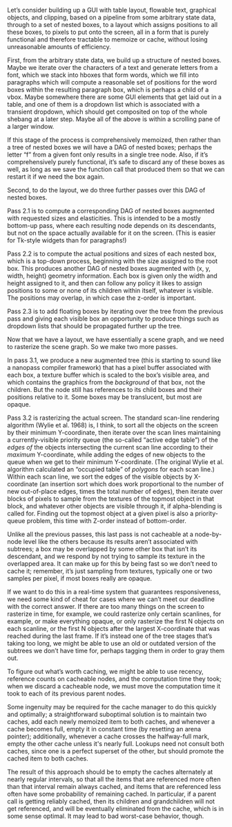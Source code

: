 Let’s consider building up a GUI with table layout, flowable text,
graphical objects, and clipping, based on a pipeline from some
arbitrary state data, through to a set of nested boxes, to a layout
which assigns positions to all these boxes, to pixels to put onto the
screen, all in a form that is purely functional and therefore
tractable to memoize or cache, without losing unreasonable amounts of
efficiency.

First, from the arbitrary state data, we build up a structure of
nested boxes.  Maybe we iterate over the characters of a text and
generate letters from a font, which we stack into hboxes that form
words, which we fill into paragraphs which will compute a reasonable
set of positions for the word boxes within the resulting paragraph
box, which is perhaps a child of a vbox.  Maybe somewhere there are
some GUI elements that get laid out in a table, and one of them is a
dropdown list which is associated with a transient dropdown, which
should get composited on top of the whole shebang at a later step.
Maybe all of the above is within a scrolling pane of a larger window.

If this stage of the process is comprehensively memoized, then rather
than a tree of nested boxes we will have a DAG of nested boxes;
perhaps the letter “f” from a given font only results in a single tree
node.  Also, if it’s comprehensively purely functional, it’s safe to
discard any of these boxes as well, as long as we save the function
call that produced them so that we can restart it if we need the box
again.

Second, to do the layout, we do three further passes over this DAG of
nested boxes.

Pass 2.1 is to compute a corresponding DAG of nested boxes augmented
with requested sizes and elasticities.  This is intended to be a
mostly bottom-up pass, where each resulting node depends on its
descendants, but not on the space actually available for it on the
screen.  (This is easier for Tk-style widgets than for paragraphs!)

Pass 2.2 is to compute the actual positions and sizes of each nested
box, which is a top-down process, beginning with the size assigned to
the root box.  This produces another DAG of nested boxes augmented
with (x, y, width, height) geometry information.  Each box is given
only the width and height assigned to it, and then can follow any
policy it likes to assign positions to some or none of its children
within itself, whatever is visible.  The positions may overlap, in
which case the z-order is important.

Pass 2.3 is to add floating boxes by iterating over the tree from the
previous pass and giving each visible box an opportunity to produce
things such as dropdown lists that should be propagated further up the
tree.

Now that we have a layout, we have essentially a scene graph, and we
need to rasterize the scene graph.  So we make two more passes.

In pass 3.1, we produce a new augmented tree (this is starting to
sound like a nanopass compiler framework) that has a pixel buffer
associated with each box, a texture buffer which is scaled to the
box’s visible area, and which contains the graphics from the
*background* of that box, not the children.  But the node still has
references to its child boxes and their positions relative to it.
Some boxes may be translucent, but most are opaque.

Pass 3.2 is rasterizing the actual screen.  The standard scan-line
rendering algorithm (Wylie et al. 1968) is, I think, to sort all the
objects on the screen by their minimum Y-coordinate, then iterate over
the scan lines maintaining a currently-visible priority queue (the
so-called “active edge table”) of the *edges of* the objects
intersecting the current scan line according to their *maximum*
Y-coordinate, while adding the edges of new objects to the queue when
we get to their minimum Y-coordinate.  (The original Wylie et
al. algorithm calculated an “occupied table” of *polygons* for each
scan line.)  Within each scan line, we sort the edges of the visible
objects by X-coordinate (an insertion sort which does work
proportional to the number of new out-of-place edges, times the total
number of edges), then iterate over blocks of pixels to sample from
the textures of the topmost object in that block, and whatever other
objects are visible through it, if alpha-blending is called for.
Finding out the topmost object at a given pixel is also a
priority-queue problem, this time with Z-order instead of
bottom-order.

Unlike all the previous passes, this last pass is not cacheable at a
node-by-node level like the others because its results aren’t
associated with subtrees; a box may be overlapped by some other box
that isn’t its descendant, and we respond by not trying to sample its
texture in the overlapped area.  It can make up for this by being fast
so we don’t need to cache it; remember, it’s just sampling from
textures, typically one or two samples per pixel, if most boxes really
are opaque.

If we want to do this in a real-time system that guarantees
responsiveness, we need some kind of cheat for cases where we can’t
meet our deadline with the correct answer.  If there are too many
things on the screen to rasterize in time, for example, we could
rasterize only certain scanlines, for example, or make everything
opaque, or only rasterize the first N objects on each scanline, or the
first N objects after the largest X-coordinate that was reached during
the last frame.  If it’s instead one of the tree stages that’s taking
too long, we might be able to use an old or outdated version of the
subtrees we don’t have time for, perhaps tagging them in order to gray
them out.

To figure out what’s worth caching, we might be able to use recency,
reference counts on cacheable nodes, and the computation time they
took; when we discard a cacheable node, we must move the computation
time it took to each of its previous parent nodes.

Some ingenuity may be required for the cache manager to do this
quickly and optimally; a straightforward suboptimal solution is to
maintain two caches, add each newly memoized item to both caches, and
whenever a cache becomes full, empty it in constant time (by resetting
an arena pointer); additionally, whenever a cache crosses the
halfway-full mark, empty the other cache unless it's nearly full.
Lookups need not consult both caches, since one is a perfect superset
of the other, but should promote the cached item to both caches.

The result of this approach should be to empty the caches alternately
at nearly regular intervals, so that all the items that are referenced
more often than that interval remain always cached, and items that are
referenced less often have some probability of remaining cached.  In
particular, if a parent call is getting reliably cached, then its
children and grandchildren will not get referenced, and will be
eventually eliminated from the cache, which is in some sense optimal.
It may lead to bad worst-case behavior, though.
